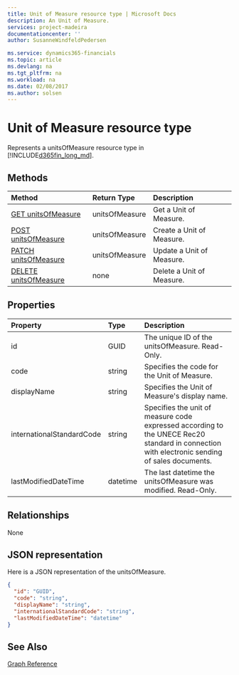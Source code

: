 ```yaml
---
title: Unit of Measure resource type | Microsoft Docs
description: An Unit of Measure.
services: project-madeira
documentationcenter: ''
author: SusanneWindfeldPedersen

ms.service: dynamics365-financials
ms.topic: article
ms.devlang: na
ms.tgt_pltfrm: na
ms.workload: na
ms.date: 02/08/2017
ms.author: solsen
---
```


# Unit of Measure resource type
Represents a unitsOfMeasure resource type in [!INCLUDE[d365fin_long_md](../dynamics-nav/includes/d365fin_long_md.md)].

## Methods

| Method       | Return Type  |Description|
|:---------------|:--------|:----------|
|[GET unitsOfMeasure](../api/dynamics_get_unitsofmeasure.md)|unitsOfMeasure|Get a Unit of Measure.|
|[POST unitsOfMeasure](../api/dynamics_create_unitsofmeasure.md)|unitsOfMeasure|Create a Unit of Measure.|
|[PATCH unitsOfMeasure](../api/dynamics_update_unitsofmeasure.md)|unitsOfMeasure|Update a Unit of Measure.|
|[DELETE unitsOfMeasure](../api/dynamics_delete_unitsofmeasure.md)|none|Delete a Unit of Measure.|

## Properties
| Property	   | Type	|Description|
|:---------------|:--------|:----------|
|id|GUID|The unique ID of the unitsOfMeasure. Read-Only.|
|code|string|Specifies the code for the Unit of Measure.|
|displayName|string|Specifies the Unit of Measure's display name.|
|internationalStandardCode|string|Specifies the unit of measure code expressed according to the UNECE Rec20 standard in connection with electronic sending of sales documents.|
|lastModifiedDateTime|datetime|The last datetime the unitsOfMeasure was modified. Read-Only.|  


## Relationships
None

## JSON representation

Here is a JSON representation of the unitsOfMeasure.

```json
{
  "id": "GUID",
  "code": "string",
  "displayName": "string",
  "internationalStandardCode": "string",
  "lastModifiedDateTime": "datetime"
}

```

## See Also
[Graph Reference](../api/dynamics_graph_reference.md)  
